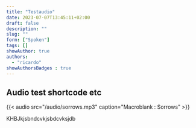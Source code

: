 ```yaml
---
title: "Testaudio"
date: 2023-07-07T13:45:11+02:00
draft: false
description: ""
slug: ""
form: ["Spoken"]
tags: []
showAuthor: true
authors:
  - "ricardo"
showAuthorsBadges : true
---
```


## Audio test shortcode etc

{{< audio src="/audio/sorrows.mp3" caption="Macroblank : Sorrows" >}}

KHBJkjsbndcvkjsbdcvksjdb
